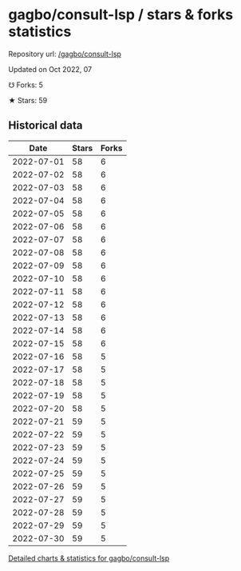 # gagbo/consult-lsp / stars & forks statistics

Repository url: [/gagbo/consult-lsp](https://github.com/gagbo/consult-lsp)

Updated on Oct 2022, 07

☋ Forks: 5

★ Stars: 59

## Historical data
| Date | Stars | Forks |
|------|-------|-------|
| 2022-07-01 | 58 | 6 | 
| 2022-07-02 | 58 | 6 | 
| 2022-07-03 | 58 | 6 | 
| 2022-07-04 | 58 | 6 | 
| 2022-07-05 | 58 | 6 | 
| 2022-07-06 | 58 | 6 | 
| 2022-07-07 | 58 | 6 | 
| 2022-07-08 | 58 | 6 | 
| 2022-07-09 | 58 | 6 | 
| 2022-07-10 | 58 | 6 | 
| 2022-07-11 | 58 | 6 | 
| 2022-07-12 | 58 | 6 | 
| 2022-07-13 | 58 | 6 | 
| 2022-07-14 | 58 | 6 | 
| 2022-07-15 | 58 | 6 | 
| 2022-07-16 | 58 | 5 | 
| 2022-07-17 | 58 | 5 | 
| 2022-07-18 | 58 | 5 | 
| 2022-07-19 | 58 | 5 | 
| 2022-07-20 | 58 | 5 | 
| 2022-07-21 | 59 | 5 | 
| 2022-07-22 | 59 | 5 | 
| 2022-07-23 | 59 | 5 | 
| 2022-07-24 | 59 | 5 | 
| 2022-07-25 | 59 | 5 | 
| 2022-07-26 | 59 | 5 | 
| 2022-07-27 | 59 | 5 | 
| 2022-07-28 | 59 | 5 | 
| 2022-07-29 | 59 | 5 | 
| 2022-07-30 | 59 | 5 | 


[Detailed charts & statistics for gagbo/consult-lsp](https://reviewgithub.com/rep/gagbo/consult-lsp)
